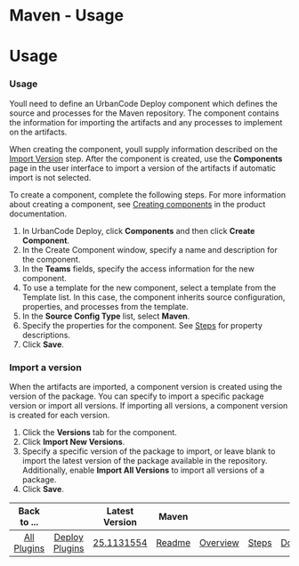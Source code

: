 
Maven - Usage
=============

# Usage



### Usage




 


Youll need to define an UrbanCode Deploy component which defines the source and processes for the Maven repository. The component contains the information for importing the artifacts and any processes to implement on the artifacts.


When creating the component, youll supply information described on the [Import Version](#steps) step. After the component is created, use the **Components** page in the user interface to import a version of the artifacts if automatic import is not selected.


To create a component, complete the following steps. For more information about creating a component, see [Creating components](http://www-01.ibm.com/support/knowledgecenter/SS4GSP_7.0.2/com.ibm.udeploy.doc/topics/comp_create.html "Creating components") in the product documentation.


1. In UrbanCode Deploy, click **Components** and then click **Create Component**.
2. In the Create Component window, specify a name and description for the component.
3. In the **Teams** fields, specify the access information for the new component.
4. To use a template for the new component, select a template from the Template list. In this case, the component inherits source configuration, properties, and processes from the template.
5. In the **Source Config Type** list, select **Maven**.
6. Specify the properties for the component. See [Steps](#steps) for property descriptions.
7. Click **Save**.


### Import a version


When the artifacts are imported, a component version is created using the version of the package. You can specify to import a specific package version or import all versions. If importing all versions, a component version is created for each version. 


1. Click the **Versions** tab for the component.
2. Click **Import New Versions**.
3. Specify a specific version of the package to import, or leave blank to import the latest version of the package available in the repository. Additionally, enable **Import All Versions** to import all versions of a package.
4. Click **Save**.


|Back to ...||Latest Version|Maven ||||
| :---: | :---: | :---: | :---: | :---: | :---: | :---: |
|[All Plugins](../../index.md)|[Deploy Plugins](../README.md)|[25.1131554]()|[Readme](README.md)|[Overview](overview.md)|[Steps](steps.md)|[Downloads](downloads.md)|
